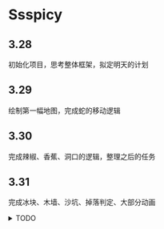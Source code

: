 # Ssspicy

## 3.28

初始化项目，思考整体框架，拟定明天的计划

## 3.29

绘制第一幅地图，完成蛇的移动逻辑

## 3.30

完成辣椒、香蕉、洞口的逻辑，整理之后的任务

## 3.31

完成冰块、木墙、沙坑、掉落判定、大部分动画

<details>
    <summary>TODO</summary>

   - [x] 冰块
   - [x] 木墙
   - [x] 沙坑
   - [ ] UI
   - [ ] 动画
   - [x] 掉落判定

<details>
    <summary>UI_TODO</summary>

   - [ ] 主界面
   - [ ] 选关界面
   - [ ] 暂停界面
   - [ ] 死亡界面
   - [ ] 通关界面
   - [ ] 游戏界面

<details>
    <summary>Anim_TODO</summary>

   - [ ] 加载动画
   - [x] 食物浮动&阴影
   - [x] 小蛇进洞动画
   - [x] 小蛇移动的尘土效果
   - [x] 洞口动画
   - [x] 表情变化
   - [x] 火焰效果
